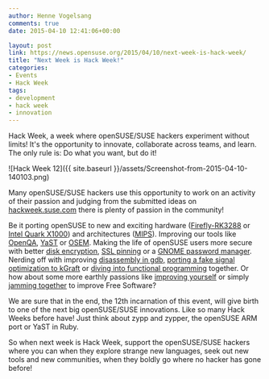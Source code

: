 ```yaml
---
author: Henne Vogelsang
comments: true
date: 2015-04-10 12:41:06+00:00

layout: post
link: https://news.opensuse.org/2015/04/10/next-week-is-hack-week/
title: "Next Week is Hack Week!"
categories:
- Events
- Hack Week
tags:
- development
- hack week
- innovation
---
```

Hack Week, a week where openSUSE/SUSE hackers experiment without limits! It's the opportunity to innovate, collaborate across teams, and learn. The only rule is: Do what you want, but do it!

![Hack Week 12]({{ site.baseurl }}/assets/Screenshot-from-2015-04-10-140103.png)

Many openSUSE/SUSE hackers use this opportunity to work on an activity of their passion and judging from the submitted ideas on [hackweek.suse.com](http://hackweek.suse.com) there is plenty of passion in the community!

Be it porting openSUSE to new and exciting hardware ([Firefly-RK3288](https://hackweek.suse.com/12/projects/644) or [Intel Quark X1000](https://hackweek.suse.com/12/projects/928)) and architectures ([MIPS](https://hackweek.suse.com/12/projects/936)). Improving our tools like [OpenQA](https://hackweek.suse.com/12/projects/934), [YaST](https://hackweek.suse.com/12/projects/804) or [OSEM](https://hackweek.suse.com/12/projects/838). Making the life of openSUSE users more secure with better [disk encryption](https://hackweek.suse.com/12/projects/830), [SSL pinning](https://hackweek.suse.com/12/projects/850) or a [GNOME password manager](https://hackweek.suse.com/12/projects/746). Nerding off with improving [disassembly in gdb,](https://hackweek.suse.com/12/projects/894) [porting a fake signal optimization to kGraft](https://hackweek.suse.com/12/projects/876) or [diving into functional programming](https://hackweek.suse.com/12/projects/382) together. Or how about some more earthly passions like [improving yourself](https://hackweek.suse.com/12/projects/524) or simply [jamming together](https://hackweek.suse.com/12/projects/252) to improve Free Software?

We are sure that in the end, the 12th incarnation of this event, will give birth to one of the next big openSUSE/SUSE innovations. Like so many Hack Weeks before have! Just think about zypp and zypper, the openSUSE ARM port or YaST in Ruby.

So when next week is Hack Week, support the openSUSE/SUSE hackers where you can when they explore strange new languages, seek out new tools and new communities, when they boldly go where no hacker has gone before!		
